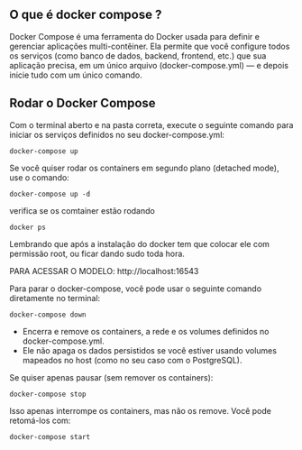 ## O que é docker compose ?

Docker Compose é uma ferramenta do Docker usada para definir e gerenciar aplicações multi-contêiner. Ela permite que você configure todos os serviços (como banco de dados, backend, frontend, etc.) que sua aplicação precisa, em um único arquivo (docker-compose.yml) — e depois inicie tudo com um único comando.

## Rodar o Docker Compose

Com o terminal aberto e na pasta correta, execute o seguinte comando para iniciar os serviços definidos no seu docker-compose.yml:

~~~
docker-compose up
~~~

Se você quiser rodar os containers em segundo plano (detached mode), use o comando:

~~~
docker-compose up -d
~~~

verifica se os comtainer estão rodando

~~~
docker ps
~~~

Lembrando que após a instalação do docker tem que colocar ele com permissão root, ou ficar dando sudo toda hora.

PARA ACESSAR O MODELO: http://localhost:16543

Para parar o docker-compose, você pode usar o seguinte comando diretamente no terminal:

~~~
docker-compose down
~~~

 - Encerra e remove os containers, a rede e os volumes definidos no docker-compose.yml.
 - Ele não apaga os dados persistidos se você estiver usando volumes mapeados no host (como no seu caso com o PostgreSQL).

Se quiser apenas pausar (sem remover os containers):

~~~
docker-compose stop
~~~

Isso apenas interrompe os containers, mas não os remove. Você pode retomá-los com:

~~~
docker-compose start
~~~

